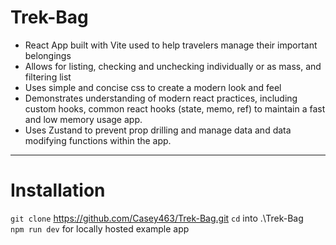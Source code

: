 # Trek-Bag
* React App built with Vite used to help travelers manage their important belongings
* Allows for listing, checking and unchecking individually or as mass, and filtering list
* Uses simple and concise css to create a modern look and feel
* Demonstrates understanding of modern react practices, including custom hooks, common react hooks (state, memo, ref) to maintain a fast and low memory usage app.
* Uses Zustand to prevent prop drilling and manage data and data modifying functions within the app.
___

# Installation 

 `git clone` https://github.com/Casey463/Trek-Bag.git
 `cd` into .\Trek-Bag\
 `npm run dev` for locally hosted example app 


